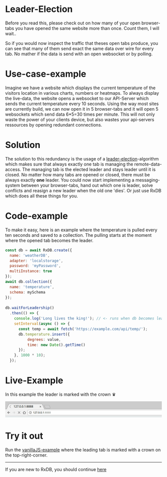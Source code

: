 # Leader-Election

Before you read this, please check out on how many of your open browser-tabs you have opened the same website more than once. Count them, I will wait..

So if you would now inspect the traffic that theses open tabs produce, you can see that many of them send exact the same data over wire for every tab. No mather if the data is send with an open websocket or by polling.

# Use-case-example

Imagine we have a website which displays the current temperature of the visitors location in various charts, numbers or heatmaps. To always display the live-data, the website opens a websocket to our API-Server which sends the current temperature every 10 seconds. Using the way most sites are currently build, we can now open it in 5 browser-tabs and it will open 5 websockets which send data 6*5=30 times per minute. This will not only waste the power of your clients device, but also wastes your api-servers ressources by opening redundant connections.

# Solution

The solution to this redundancy is the usage of a [leader-election](https://en.wikipedia.org/wiki/Leader_election)-algorithm which makes sure that always exactly one tab is managing the remote-data-access. The managing tab is the elected leader and stays leader until it is closed. No matter how many tabs are opened or closed, there must be always exactly **one** leader.
You could now start implementing a messaging-system between your browser-tabs, hand out which one is leader, solve conflicts and reasign a new leader when the old one 'dies'.
Or just use RxDB which does all these things for you.

# Code-example

To make it easy, here is an example where the temperature is pulled every ten seconds and saved to a collection. The pulling starts at the moment where the opened tab becomes the leader.

```javascript
const db = await RxDB.create({
  name: 'weatherDB',
  adapter: 'localstorage',
  password: 'myPassword',
  multiInstance: true
});
await db.collection({
  name: 'temperature',
  schema: mySchema
});

db.waitForLeadership()
  .then(() => {
    console.log('Long lives the king!'); // <- runs when db becomes leader
    setInterval(async () => {
      const temp = await fetch('https://example.com/api/temp/');
      db.temperature.insert({
          degrees: value,
          time: new Date().getTime()
      });
    }, 1000 * 10);
  });
```

# Live-Example

In this example the leader is marked with the crown ♛

![reactive.gif](./files/leader-election.gif)

# Try it out

Run the [vanillaJS-example](../examples/vanilla/) where the leading tab is marked with a crown on the top-right-corner.

--------------------------------------------------------------------------------

If you are new to RxDB, you should continue [here](../examples)
